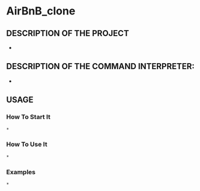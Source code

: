# AirBnB_clone

## DESCRIPTION OF THE PROJECT
   * 
## DESCRIPTION OF THE COMMAND INTERPRETER:
   *

## USAGE
### How To Start It
    *
### How To Use It
    *
### Examples
    *